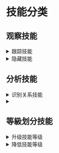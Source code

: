 # 技能分类
 
  ## 观察技能       
 
  <details> 
 
  <summary>   跟踪技能    </summary>  
 
  -   ######
 
  -   ######

  </details>
  
   <details> 
 
  <summary>   隐藏技能    </summary>  
 
  -   ######
 
  -   ######

  </details>
 
   ## 分析技能       
 
  <details> 
 
  <summary>   识别关系技能    </summary>  
 
  -   ######
 
  -   ######

  </details>
       
  <details> 
 
  <summary>       </summary>  
 
  -   ######
 
  -   ######

  </details>
  
  
   ## 等級划分技能       
 
  <details> 
 
  <summary>   升级技能等级    </summary>  
 
  -   ######
 
  -   ######

  </details>
  
  </details>
        
  <details> 
 
  <summary>    降低技能等级   </summary>  
 
  -   ######
 
  -   ######

  </details>
  
     
 
  

  
